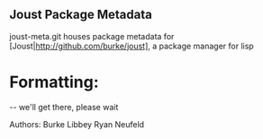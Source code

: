 Joust Package Metadata
----------------------

joust-meta.git houses package metadata for [Joust|http://github.com/burke/joust], a package manager for lisp

Formatting:
===========
-- we'll get there, please wait

Authors: Burke Libbey
         Ryan Neufeld